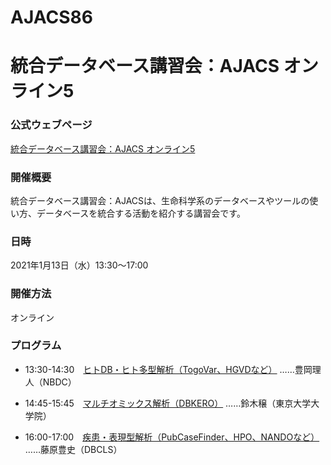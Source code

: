 # AJACS86
# 統合データベース講習会：AJACS オンライン5

### 公式ウェブページ
[統合データベース講習会：AJACS オンライン5](https://biosciencedbc.jp/event/ajacs/ajacs86.html)  

### 開催概要
統合データベース講習会：AJACSは、生命科学系のデータベースやツールの使い方、データベースを統合する活動を紹介する講習会です。

### 日時
2021年1月13日（水）13:30〜17:00

### 開催方法
オンライン

### プログラム
- 13:30-14:30　[ヒトDB・ヒト多型解析（TogoVar、HGVDなど）](01_toyooka)
……豊岡理人（NBDC）

- 14:45-15:45　[マルチオミックス解析（DBKERO）](02_suzuki)
……鈴木穣（東京大学大学院）

- 16:00-17:00　[疾患・表現型解析（PubCaseFinder、HPO、NANDOなど）](03_fujiwara)
……藤原豊史（DBCLS）
